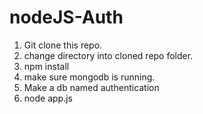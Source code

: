 # nodeJS-Auth

1. Git clone this repo.
2. change directory into cloned repo folder.
3. npm install
4. make sure mongodb is running.
5. Make a db named authentication
6. node app.js
